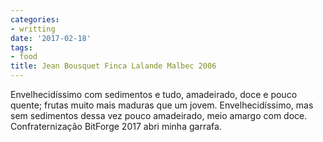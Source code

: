 ```yaml
---
categories:
- writting
date: '2017-02-18'
tags:
- food
title: Jean Bousquet Finca Lalande Malbec 2006
---
```


Envelhecidíssimo com sedimentos e tudo, amadeirado, doce e pouco quente; frutas muito mais maduras que um jovem. Envelhecidíssimo, mas sem sedimentos dessa vez pouco amadeirado, meio amargo com doce. Confraternização BitForge 2017 abri minha garrafa.